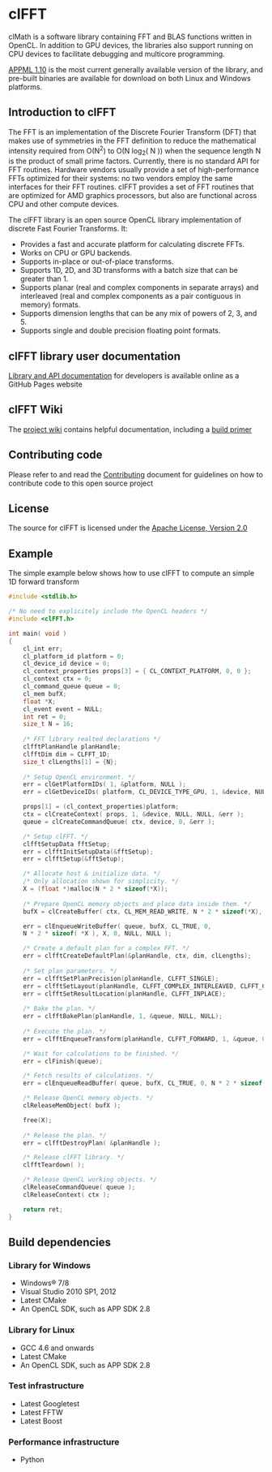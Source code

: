 clFFT
=====

clMath is a software library containing FFT and BLAS functions written in OpenCL. In addition to GPU devices, the libraries also support running on CPU devices to facilitate debugging and multicore programming.

<a href="http://developer.amd.com/tools-and-sdks/heterogeneous-computing/amd-accelerated-parallel-processing-math-libraries/">APPML 1.10</a> is the most current generally available version of the library, and pre-built binaries are available for download on both Linux and Windows platforms.

## Introduction to clFFT

The FFT is an implementation of the Discrete Fourier Transform (DFT) that makes use of symmetries in the FFT definition to reduce the mathematical intensity required from O(N<sup>2</sup>) to O(N log<sub>2</sub>( N )) when the sequence length N is the product of small prime factors. Currently, there is no standard API for FFT routines. Hardware vendors usually provide a set of high-performance FFTs optimized for their systems: no two vendors employ the same interfaces for their FFT routines. clFFT provides a set of FFT routines that are optimized for AMD graphics processors, but also are functional across CPU and other compute devices.

The clFFT library is an open source OpenCL library implementation of discrete Fast Fourier Transforms. It:

* Provides a fast and accurate platform for calculating discrete FFTs. 
* Works on CPU or GPU backends. 
* Supports in-place or out-of-place transforms. 
* Supports 1D, 2D, and 3D transforms with a batch size that can be greater than 1. 
* Supports planar (real and complex components in separate arrays) and interleaved (real and complex components as a pair contiguous in memory) formats. 
* Supports dimension lengths that can be any mix of powers of 2, 3, and 5. 
* Supports single and double precision floating point formats.

## clFFT library user documentation
[Library and API documentation]( http://clmathlibraries.github.io/clFFT/ ) for developers is available online as a GitHub Pages website

## clFFT Wiki
The [project wiki](https://github.com/clMathLibraries/clFFT/wiki) contains helpful documentation, including a [build primer](https://github.com/clMathLibraries/clFFT/wiki/Build)

## Contributing code
Please refer to and read the [Contributing](CONTRIBUTING.md) document for guidelines on how to contribute code to this open source project

## License
The source for clFFT is licensed under the [Apache License, Version 2.0]( http://www.apache.org/licenses/LICENSE-2.0 )

## Example
The simple example below shows how to use clFFT to compute an simple 1D forward transform

```c
#include <stdlib.h>

/* No need to explicitely include the OpenCL headers */
#include <clFFT.h>

int main( void )
{
    cl_int err;
    cl_platform_id platform = 0;
    cl_device_id device = 0;
    cl_context_properties props[3] = { CL_CONTEXT_PLATFORM, 0, 0 };
    cl_context ctx = 0;
    cl_command_queue queue = 0;
    cl_mem bufX;
	float *X;
    cl_event event = NULL;
    int ret = 0;
	size_t N = 16;
	
	/* FFT library realted declarations */
	clfftPlanHandle planHandle;
	clfftDim dim = CLFFT_1D;
	size_t clLengths[1] = {N};
                
    /* Setup OpenCL environment. */
    err = clGetPlatformIDs( 1, &platform, NULL );
    err = clGetDeviceIDs( platform, CL_DEVICE_TYPE_GPU, 1, &device, NULL );

    props[1] = (cl_context_properties)platform;
    ctx = clCreateContext( props, 1, &device, NULL, NULL, &err );
    queue = clCreateCommandQueue( ctx, device, 0, &err );

    /* Setup clFFT. */
	clfftSetupData fftSetup;
	err = clfftInitSetupData(&fftSetup);
	err = clfftSetup(&fftSetup);

	/* Allocate host & initialize data. */
	/* Only allocation shown for simplicity. */
	X = (float *)malloc(N * 2 * sizeof(*X));
                
    /* Prepare OpenCL memory objects and place data inside them. */
    bufX = clCreateBuffer( ctx, CL_MEM_READ_WRITE, N * 2 * sizeof(*X), NULL, &err );

    err = clEnqueueWriteBuffer( queue, bufX, CL_TRUE, 0,
	N * 2 * sizeof( *X ), X, 0, NULL, NULL );

	/* Create a default plan for a complex FFT. */
	err = clfftCreateDefaultPlan(&planHandle, ctx, dim, clLengths);
	
	/* Set plan parameters. */
	err = clfftSetPlanPrecision(planHandle, CLFFT_SINGLE);
	err = clfftSetLayout(planHandle, CLFFT_COMPLEX_INTERLEAVED, CLFFT_COMPLEX_INTERLEAVED);
	err = clfftSetResultLocation(planHandle, CLFFT_INPLACE);
                                
    /* Bake the plan. */
	err = clfftBakePlan(planHandle, 1, &queue, NULL, NULL);
	
	/* Execute the plan. */
	err = clfftEnqueueTransform(planHandle, CLFFT_FORWARD, 1, &queue, 0, NULL, NULL, &bufX, NULL, NULL);

	/* Wait for calculations to be finished. */
	err = clFinish(queue);

	/* Fetch results of calculations. */
	err = clEnqueueReadBuffer( queue, bufX, CL_TRUE, 0, N * 2 * sizeof( *X ), X, 0, NULL, NULL );

    /* Release OpenCL memory objects. */
    clReleaseMemObject( bufX );

	free(X);
	
	/* Release the plan. */
	err = clfftDestroyPlan( &planHandle );

    /* Release clFFT library. */
    clfftTeardown( );

    /* Release OpenCL working objects. */
    clReleaseCommandQueue( queue );
    clReleaseContext( ctx );

    return ret;
}
```

## Build dependencies
### Library for Windows
*  Windows® 7/8
*  Visual Studio 2010 SP1, 2012
*  Latest CMake
*  An OpenCL SDK, such as APP SDK 2.8

### Library for Linux
*  GCC 4.6 and onwards
*  Latest CMake
*  An OpenCL SDK, such as APP SDK 2.8

### Test infrastructure
* Latest Googletest
* Latest FFTW 
* Latest Boost

### Performance infrastructure
* Python